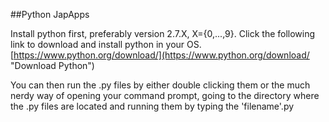 
##Python JapApps

Install python first, preferably version 2.7.X, X={0,...,9}. Click the following link to download and install python in your OS. [https://www.python.org/download/](https://www.python.org/download/ "Download Python")

You can then run the .py files by either double clicking them or the much nerdy way of opening your command prompt, going to the directory where the .py files are located and running them by typing the 'filename'.py
